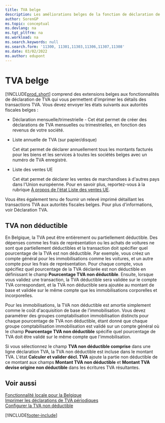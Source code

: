 ```yaml
---
title: TVA belge
description: Les améliorations belges de la fonction de déclaration de TVA vous permettent d'imprimer facilement des détails sur les transactions TVA.
author: SorenGP
ms.topic: conceptual
ms.devlang: na
ms.tgt_pltfrm: na
ms.workload: na
ms.search.keywords: null
ms.search.form: '11300, 11301,11303,11306,11307,11308'
ms.date: 03/02/2022
ms.author: edupont
---
```

# TVA belge

[!INCLUDE[prod_short](../../includes/prod_short.md)] comprend des extensions belges aux fonctionnalités de déclaration de TVA qui vous permettent d'imprimer les détails des transactions TVA. Vous devez envoyer les états suivants aux autorités fiscales belges :  

- Déclaration mensuelle/trimestrielle - Cet état permet de créer des déclarations de TVA mensuelles ou trimestrielles, en fonction des revenus de votre société.  

- Liste annuelle de TVA (sur papier/disque)

    Cet état permet de déclarer annuellement tous les montants facturés pour les biens et les services à toutes les sociétés belges avec un numéro de TVA enregistré.  

- Liste des ventes UE

    Cet état permet de déclarer les ventes de marchandises à d'autres pays dans l'Union européenne. Pour en savoir plus, reportez-vous à la rubrique [À propos de l'état Liste des ventes UE](../../finance-how-report-vat.md#ecsaleslist).  

Vous êtes également tenu de fournir un relevé imprimé détaillant les transactions TVA aux autorités fiscales belges. Pour plus d'informations, voir Déclaration TVA.  

## TVA non déductible

En Belgique, la TVA peut être entièrement ou partiellement déductible. Des dépenses comme les frais de représentation ou les achats de voitures ne sont que partiellement déductibles et la transaction doit spécifier quel pourcentage de la TVA est non déductible. Par exemple, vous créez un compte général pour les immobilisations comme les voitures, et un autre compte pour les frais de représentation. Pour chaque compte, vous spécifiez quel pourcentage de la TVA déclarée est non déductible en définissant le champ **Pourcentage TVA non déductible**. Ensuite, lorsque vous validez une transaction, la TVA déductible sera validée sur le compte TVA correspondant, et la TVA non déductible sera ajoutée au montant de base et validée sur le même compte que les immobilisations corporelles et incorporelles.  

Pour les immobilisations, la TVA non déductible est amortie simplement comme le coût d'acquisition de base de l'immobilisation. Vous devez paramétrer des groupes comptabilisation immobilisation distincts pour chaque pourcentage de TVA non déductible, étant donné que chaque groupe comptabilisation immobilisation est validé sur un compte général où le champ **Pourcentage TVA non déductible** spécifie quel pourcentage de TVA doit être validé sur le même compte que l'immobilisation.  

Si vous sélectionnez le champ **TVA non déductible comprise** dans une ligne déclaration TVA, la TVA non déductible est incluse dans le montant TVA. L'état **Calculer et valider décl. TVA** ajoute la partie non déductible de ce montant aux champs **Montant TVA non déductible** et **Montant TVA devise origine non déductible** dans les écritures TVA résultantes.  

## Voir aussi

[Fonctionnalité locale pour la Belgique](belgium-local-functionality.md)  
[Imprimer les déclarations de TVA périodiques](how-to-print-periodic-vat-reports.md)  
[Configurer la TVA non déductible](how-to-set-up-non-deductible-vat.md)  


[!INCLUDE[footer-include](../../includes/footer-banner.md)]
